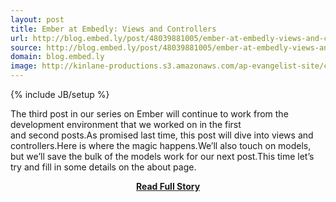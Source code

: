 ```yaml
---
layout: post
title: Ember at Embedly: Views and Controllers
url: http://blog.embed.ly/post/48039881005/ember-at-embedly-views-and-controllers
source: http://blog.embed.ly/post/48039881005/ember-at-embedly-views-and-controllers
domain: blog.embed.ly
image: http://kinlane-productions.s3.amazonaws.com/ap-evangelist-site/curated/screenshots/7518_blog_embed_ly.png
---
```

{% include JB/setup %}<p>The third post in our series on Ember will continue to work from the development environment that we worked on in the first and second posts.As promised last time, this post will dive into views and controllers.Here is where the magic happens.We’ll also touch on models, but we’ll save the bulk of the models work for our next post.This time let’s try and fill in some details on the about page.</p>
<center><p><a href="http://blog.embed.ly/post/48039881005/ember-at-embedly-views-and-controllers" style='padding:25px; font-sze:18px; font-weight: bold;'>Read Full Story</a></p></center>
